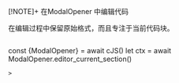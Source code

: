 [!NOTE]+ 在ModalOpener 中编辑代码
> 
在编辑过程中保留原始格式，而且专注于当前代码块。
> ```js
const {ModalOpener} = await cJS()
let ctx = await ModalOpener.editor_current_section()
```
> 